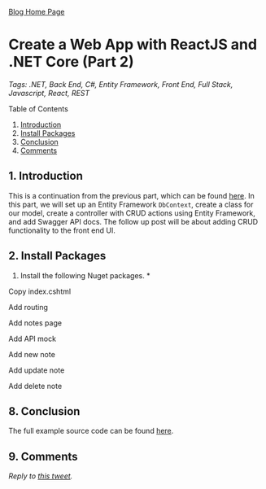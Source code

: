 [Blog Home Page](../../README.md)

# Create a Web App with ReactJS and .NET Core (Part 2)

_Tags: .NET, Back End, C#, Entity Framework, Front End, Full Stack, Javascript, React, REST_

Table of Contents
1. [Introduction](#introduction)
2. [Install Packages](#packages)
8. [Conclusion](#conclusion)
5. [Comments](#comments)

## 1. <a name='introduction'></a>Introduction

This is a continuation from the previous part, which can be found [here](../2020-08-31_React%20Front%20End%20NET%20Core%20Back%20End/Post.md). In this part, we will set up an Entity Framework `DbContext`, create a class for our model, create a controller with CRUD actions using Entity Framework, and add Swagger API docs. The follow up post will be about adding CRUD functionality to the front end UI.

## 2. <a name='packages'></a>Install Packages

1. Install the following Nuget packages.
   * 

Copy index.cshtml

Add routing

Add notes page

Add API mock

Add new note

Add update note

Add delete note

## 8. <a name='conclusion'></a>Conclusion

The full example source code can be found [here](src).

## 9. <a name='comments'></a>Comments

_Reply to [this tweet]()._